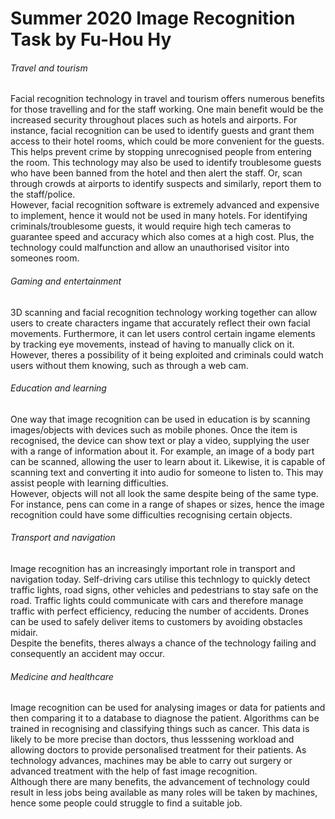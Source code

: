 # Summer 2020 Image Recognition Task by Fu-Hou Hy

###### Travel and tourism
Facial recognition technology in travel and tourism offers numerous benefits for those travelling and for the staff working. One main benefit would be the increased security throughout places such as hotels and airports. For instance, facial recognition can be used to identify guests and grant them access to their hotel rooms, which could be more convenient for the guests. This helps prevent crime by stopping unrecognised people from entering the room. This technology may also be used to identify troublesome guests who have been banned from the hotel and then alert the staff. Or, scan through crowds at airports to identify suspects and similarly, report them to the staff/police.\
However, facial recognition software is extremely advanced and expensive to implement, hence it would not be used in many hotels. For identifying criminals/troublesome guests, it would require high tech cameras to guarantee speed and accuracy which also comes at a high cost. Plus, the technology could malfunction and allow an unauthorised visitor into someones room.

###### Gaming and entertainment
3D scanning and facial recognition technology working together can allow users to create characters ingame that accurately reflect their own facial movements. Furthermore, it can let users control certain ingame elements by tracking eye movements, instead of having to manually click on it.\
However, theres a possibility of it being exploited and criminals could watch users without them knowing, such as through a web cam.

###### Education and learning
One way that image recognition can be used in education is by scanning images/objects with devices such as mobile phones. Once the item is recognised, the device can show text or play a video, supplying the user with a range of information about it. For example, an image of a body part can be scanned, allowing the user to learn about it. Likewise, it is capable of scanning text and converting it into audio for someone to listen to. This may assist people with learning difficulties. \
However, objects will not all look the same despite being of the same type. For instance, pens can come in a range of shapes or sizes, hence the image recognition could have some difficulties recognising certain objects.

###### Transport and navigation
Image recognition has an increasingly important role in transport and navigation today. Self-driving cars utilise this technlogy to quickly detect traffic lights, road signs, other vehicles and pedestrians to stay safe on the road. Traffic lights could communicate with cars and therefore manage traffic with perfect efficiency, reducing the number of accidents. Drones can be used to safely deliver items to customers by avoiding obstacles midair.\
Despite the benefits, theres always a chance of the technology failing and consequently an accident may occur.

###### Medicine and healthcare
Image recognition can be used for analysing images or data for patients and then comparing it to a database to diagnose the patient. Algorithms can be trained in recognising and classifying things such as cancer. This data is likely to be more precise than doctors, thus lesssening workload and allowing doctors to provide personalised treatment for their patients. As technology advances, machines may be able to carry out surgery or advanced treatment with the help of fast image recognition.\
Although there are many benefits, the advancement of technology could result in less jobs being available as many roles will be taken by machines, hence some people could struggle to find a suitable job.
